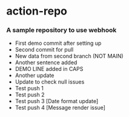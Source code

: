 ﻿# action-repo
### A sample repository to use webhook

- First demo commit after setting up
- Second commit for pull
- New data from second branch (NOT MAIN)
- Another sentence added
- DEMO LINE added in CAPS
- Another update
- Update to check null issues
- Test push 1
- Test push 2
- Test push 3 [Date format update]
- Test push 4 [Message render issue]